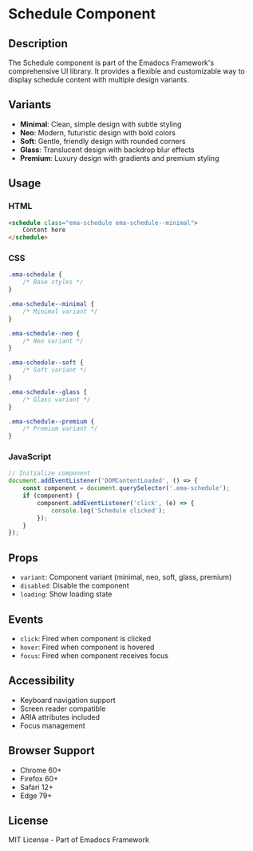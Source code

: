 # Schedule Component

## Description
The Schedule component is part of the Emadocs Framework's comprehensive UI library. It provides a flexible and customizable way to display schedule content with multiple design variants.

## Variants
- **Minimal**: Clean, simple design with subtle styling
- **Neo**: Modern, futuristic design with bold colors
- **Soft**: Gentle, friendly design with rounded corners
- **Glass**: Translucent design with backdrop blur effects
- **Premium**: Luxury design with gradients and premium styling

## Usage

### HTML
```html
<schedule class="ema-schedule ema-schedule--minimal">
    Content here
</schedule>
```

### CSS
```css
.ema-schedule {
    /* Base styles */
}

.ema-schedule--minimal {
    /* Minimal variant */
}

.ema-schedule--neo {
    /* Neo variant */
}

.ema-schedule--soft {
    /* Soft variant */
}

.ema-schedule--glass {
    /* Glass variant */
}

.ema-schedule--premium {
    /* Premium variant */
}
```

### JavaScript
```javascript
// Initialize component
document.addEventListener('DOMContentLoaded', () => {
    const component = document.querySelector('.ema-schedule');
    if (component) {
        component.addEventListener('click', (e) => {
            console.log('Schedule clicked');
        });
    }
});
```

## Props
- `variant`: Component variant (minimal, neo, soft, glass, premium)
- `disabled`: Disable the component
- `loading`: Show loading state

## Events
- `click`: Fired when component is clicked
- `hover`: Fired when component is hovered
- `focus`: Fired when component receives focus

## Accessibility
- Keyboard navigation support
- Screen reader compatible
- ARIA attributes included
- Focus management

## Browser Support
- Chrome 60+
- Firefox 60+
- Safari 12+
- Edge 79+

## License
MIT License - Part of Emadocs Framework
